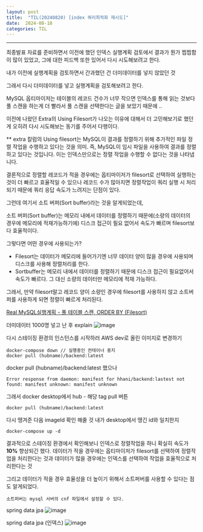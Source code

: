 ```yaml
---
layout: post
title:  "TIL(20240820) [index 쿼리최적화 재시도]"
date:  2024-08-18
categories: TIL 
---
```


----------------------------------------------------------------------------

최종발표 자료를 준비하면서 이전에 했던 인덱스 실행계획 검토에서 결과가 뭔가 찝찝함이 많이 있었고, 그에 대한 피드백 또한 있어서 다시 시도해보려고 한다. 

내가 이전에 실행계획을 검토하면서 간과했던 건 더미데이터를 넣지 않았던 것

그래서 다시 더미데이터를 넣고 실행계획을 검토해보려고 한다. 

MySQL 옵티마이저는 테이블의 레코드 건수가 너무 작으면 인덱스를 통해 읽는 것보다 풀 스캔을 하는게 더 빨라서 풀 스캔을 선택한다는 글을 보았기 때문에 .. 

이전에 나왔던 Extra의 Using Filesort가 나오는 이유에 대해서 더 고민해보기로 했던 게 오히려 다시 시도해보는 동기를 주어서 다행이다.

** extra 칼럼의 Using filesort는 MySQL이 결과를 정렬하기 위해 추가적인 파일 정렬 작업을 수행하고 있다는 것을 의미. 
즉, MySQL이 임시 파일을 사용하여 결과를 정렬하고 있다는 것입니다. 이는 인덱스만으로는 정렬 작업을 수행할 수 없다는 것을 나타냅니다.

결론적으로 정렬할 레코드가 적을 경우에는 옵티마이저가 filesort로 선택하여 실행하는것이 더 빠르고 효율적일 수 있으나 레코드 수가 많아지면 정렬작업이 쿼리 실행 시 처리되기 때문에 쿼리 응답 속도가 느려지는 단점이 있다. 

그런데 여기서 소트 버퍼(Sort buffer)라는 것을 알게되었는데,

소트 버퍼(Sort buffer)는 메모리 내에서 데이터를 정렬하기 때문에(소량의 데이터의 경우에 메모리에 적재가능하기에) 디스크 접근이 필요 없어서 속도가 빠르며 filesort보다 효율적이다. 

그렇다면 어떤 경우에 사용되는가? 

- Filesort는 데이터가 메모리에 들어가기엔 너무 데이터 양이 많을 경우에 사용되며 디스크를 사용해 정렬처리를 한다. 
- Sortbuffer는 메모리 내에서 데이터를 정렬하기 때문에 디스크 접근이 필요없어서 속도가 빠르다. 그 대신 소량의 데이터만 메모리에 적재 가능하다.

그래서, 만약 filesort말고 레코드 양이 소량인 경우에 filesort를 사용하지 않고 소트버퍼를 사용하게 되면 정렬이 빠르게 처리된다. 

[Real MySQL실행계획 - 풀 테이블 스캔, ORDER BY (Filesort)](https://weicomes.tistory.com/155)



더미데이터 1000명 넣고 난 후 explain 
![image](https://github.com/user-attachments/assets/2fae9720-ac6c-4073-b276-96b35a5144cd)

다시 스테이징 환경의 인스턴스를 시작하러 AWS
dev로 올린 이미지로 변경하기

```
docker-compose down // 실행중인 컨테이너 중지
docker pull (hubname)/backend:latest 

```

docker pull (hubname)/backend:latest 했으나 
```
Error response from daemon: manifest for hhani/backend:lastest not found: manifest unknown: manifest unknown
```
그래서 docker desktop에서 hub - 해당 tag pull 버튼

```
docker pull (hubname)/backend:latest
```

다시 땡겨준 다음 imageId 확인 해줄 것 
내가 desktop에서 땡긴 id와 일치한지

```
docker-compose up -d
```

결과적으로 스테이징 환경에서 확인해보니 인덱스로 정렬작업을 하니 확실히 속도가 **10%** 향상되긴 했다. 데이터가 적을 경우에는 옵티마이저가 filesort를 선택하여 정렬작업을 처리한다는 것과 데이터가 많을 경우에는 인덱스를 선택하여 작업을 효율적으로 처리한다는 것

그리고 데이터가 적을 경우 효율성을 더 높이기 위해서 소트퍼버를 사용할 수 있다는 점도 알게되었다.

```
소트퍼버는 mysql 서버의 cnf 파일에서 설정할 수 있다.
```

spring data jpa
![image](https://github.com/user-attachments/assets/aacd7f59-6ad2-4f68-b10c-93a578688ad7)

spring data jpa (인덱스)
![image](https://github.com/user-attachments/assets/ed1234bd-dbc8-4a1b-be0d-5e1fbb8bee46)